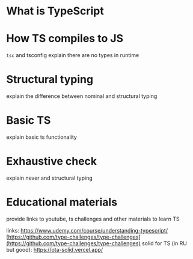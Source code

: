 # What is TypeScript

# How TS compiles to JS
`tsc` and tsconfig
explain there are no types in runtime
# Structural typing
explain the difference between nominal and structural typing
# Basic TS
explain basic ts functionality
# Exhaustive check
explain never and structural typing
# Educational materials
provide links to youtube, ts challenges and other materials to learn TS


links:
https://www.udemy.com/course/understanding-typescript/
[https://github.com/type-challenges/type-challenges](https://github.com/type-challenges/type-challenges)
solid for TS (in RU but good): https://ota-solid.vercel.app/